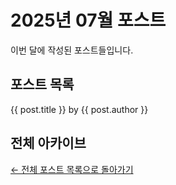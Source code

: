 # 2025년 07월 포스트

이번 달에 작성된 포스트들입니다.

## 포스트 목록

<script setup>
import { data as posts } from './posts.data.mts'
console.log(posts)
</script>

<div class="post-list">
  <div v-for="post in posts" :key="post.url" class="post-item">
    <a :href="post.url" class="post-link">{{ post.title }}</a>
    <span class="post-author">by {{ post.author }}</span>
  </div>
</div>

## 전체 아카이브

[← 전체 포스트 목록으로 돌아가기](/posts/)
